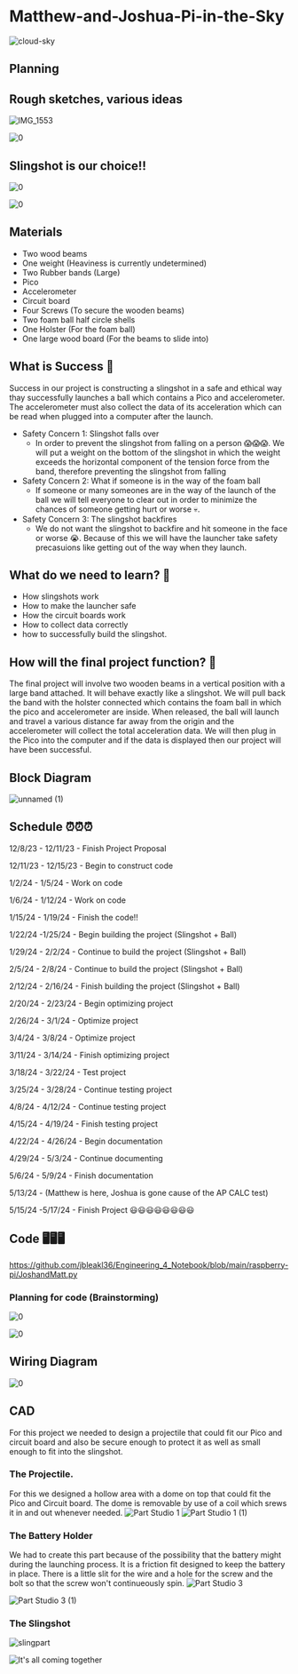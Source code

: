 # Matthew-and-Joshua-Pi-in-the-Sky

![cloud-sky](https://github.com/jbleakl36/Matthew-and-Joshua-Pi-in-the-Sky/assets/112979207/3e2e70ff-4701-4a3e-bbe7-f9a26296c01f)

## Planning

## Rough sketches, various ideas
![IMG_1553](https://github.com/jbleakl36/Matthew-and-Joshua-Pi-in-the-Sky/assets/112979207/18cefcdd-f35f-4254-83b2-22e7d85161cb)

![0](https://github.com/jbleakl36/Matthew-and-Joshua-Pi-in-the-Sky/assets/112979207/a526b685-7b36-4c37-bfae-022ebf034094)


## Slingshot is our choice!!

![0](https://github.com/jbleakl36/Matthew-and-Joshua-Pi-in-the-Sky/assets/112979207/cb3f4352-692a-481a-b636-48cc2c99698f)

![0](https://github.com/jbleakl36/Matthew-and-Joshua-Pi-in-the-Sky/assets/112979207/31abe73a-8c44-405e-9eea-0955b376e2f8)


## Materials
* Two wood beams
* One weight (Heaviness is currently undetermined)
* Two Rubber bands (Large)
* Pico
* Accelerometer
* Circuit board
* Four Screws (To secure the wooden beams)
* Two foam ball half circle shells 
* One Holster (For the foam ball)
* One large wood board (For the beams to slide into)

## What is Success     🧐 
Success in our project is constructing a slingshot in a safe and ethical way thay successfully launches a ball which contains a Pico and accelerometer. The accelerometer must also collect the data of its acceleration which can be read when plugged into a computer after the launch.

* Safety Concern 1: Slingshot falls over
  * In order to prevent the slingshot from falling on a person 😱😱😱. We will put a weight on the bottom of the slingshot in which the weight exceeds the horizontal component of the tension force from the band, therefore preventing the slingshot from falling
* Safety Concern 2: What if someone is in the way of the foam ball
  * If someone or many someones are in the way of the launch of the ball we will tell everyone to clear out in order to minimize the chances of someone getting hurt or worse 💀.
* Safety Concern 3: The slingshot backfires
  * We do not want the slingshot to backfire and hit someone in the face or worse 😭. Because of this we will have the launcher take safety precasuions like getting out of the way when they launch.


## What do we need to learn? 🧠 
* How slingshots work
* How to make the launcher safe
* How the circuit boards work
* How to collect data correctly
* how to successfully build the slingshot.

## How will the final project function? 🤔
The final project will involve two wooden beams in a vertical position with a large band attached. It will behave exactly like a slingshot. We will pull back the band with the holster connected which contains the foam ball in which the pico and accelerometer are inside. When released, the ball will launch and travel a various distance far away from the origin and the accelerometer will collect the total acceleration data. We will then plug in the Pico into the computer and if the data is displayed then our project will have been successful.

## Block Diagram
![unnamed (1)](https://github.com/jbleakl36/Matthew-and-Joshua-Pi-in-the-Sky/assets/112979288/7d01cb8d-217d-4986-bb3b-099da13598c0)


## Schedule ⏰⏰⏰ 

12/8/23 - 12/11/23 - Finish Project Proposal

12/11/23 - 12/15/23 - Begin to construct code

1/2/24 - 1/5/24 - Work on code

1/6/24 - 1/12/24 - Work on code

1/15/24 - 1/19/24 - Finish the code!!

1/22/24 -1/25/24 - Begin building the project (Slingshot + Ball)

1/29/24 - 2/2/24 - Continue to build the project (Slingshot + Ball)

2/5/24 - 2/8/24 - Continue to build the project (Slingshot + Ball) 

2/12/24 - 2/16/24 - Finish building the project (Slingshot + Ball)

2/20/24 - 2/23/24 - Begin optimizing project

2/26/24 - 3/1/24 - Optimize project

3/4/24 - 3/8/24 - Optimize project

3/11/24 - 3/14/24 - Finish optimizing project

3/18/24 - 3/22/24 - Test project

3/25/24 - 3/28/24 - Continue testing project

4/8/24 - 4/12/24 - Continue testing project

4/15/24 - 4/19/24 - Finish testing project

4/22/24 - 4/26/24 - Begin documentation

4/29/24 - 5/3/24 - Continue documenting

5/6/24 - 5/9/24 - Finish documentation

5/13/24 - (Matthew is here, Joshua is gone cause of the AP CALC test)

5/15/24 -5/17/24 - Finish Project 😃😃😃😃😃😃😃😃

## Code 🖥️🖥️🖥️

https://github.com/jbleakl36/Engineering_4_Notebook/blob/main/raspberry-pi/JoshandMatt.py

### Planning for code (Brainstorming)

![0](https://github.com/jbleakl36/Matthew-and-Joshua-Pi-in-the-Sky/assets/112979207/655e4592-9658-4b82-8edd-46705d2e3678)

![0](https://github.com/jbleakl36/Matthew-and-Joshua-Pi-in-the-Sky/assets/112979207/119aa25e-4fee-4e87-86fb-64cb1f566f2f)

## Wiring Diagram

![0](https://github.com/jbleakl36/Matthew-and-Joshua-Pi-in-the-Sky/assets/112979207/f068f053-7974-4952-ad44-fb27f044cbd3)

## CAD
For this project we needed to design a projectile that could fit our Pico and circuit board and also be secure enough to protect it as well as small enough to fit into the slingshot.

### The Projectile.
For this we designed a hollow area with a dome on top that could fit the Pico and Circuit board. The dome is removable by use of a coil which srews it in and out whenever needed.
![Part Studio 1](https://github.com/jbleakl36/Matthew-and-Joshua-Pi-in-the-Sky/assets/112979288/6c663990-cd68-414d-be08-863b9f77f3e6)
![Part Studio 1 (1)](https://github.com/jbleakl36/Matthew-and-Joshua-Pi-in-the-Sky/assets/112979288/41750a15-e077-451d-8abc-6544ceddff18)

### The Battery Holder
We had to create this part because of the possibility that the battery might during the launching process. It is a friction fit designed to keep the battery in place. There is a little slit for the wire and a hole for the screw and the bolt so that the screw won't continueously spin.
![Part Studio 3](https://github.com/jbleakl36/Matthew-and-Joshua-Pi-in-the-Sky/assets/112979207/6757e246-862b-4ae5-a981-1c5008e400ec)

![Part Studio 3 (1)](https://github.com/jbleakl36/Matthew-and-Joshua-Pi-in-the-Sky/assets/112979207/2f1bb23c-2bde-4b4e-872a-599645ca5401)


### The Slingshot

![slingpart](https://github.com/jbleakl36/Matthew-and-Joshua-Pi-in-the-Sky/assets/112979207/adf0712b-a128-4e32-b944-7f004d9edf69)

![It's all coming together](https://github.com/jbleakl36/Matthew-and-Joshua-Pi-in-the-Sky/assets/112979207/d1875373-4f2a-49d9-ba2a-ce4821d54c78)




























